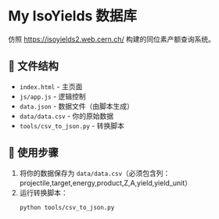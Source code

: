 # My IsoYields 数据库

仿照 https://isoyields2.web.cern.ch/ 构建的同位素产额查询系统。

## 📂 文件结构
- `index.html` - 主页面
- `js/app.js` - 逻辑控制
- `data.json` - 数据文件（由脚本生成）
- `data/data.csv` - 你的原始数据
- `tools/csv_to_json.py` - 转换脚本

## 🚀 使用步骤

1. 将你的数据保存为 `data/data.csv`（必须包含列：projectile,target,energy,product,Z,A,yield,yield_unit）
2. 运行转换脚本：
   ```bash
   python tools/csv_to_json.py